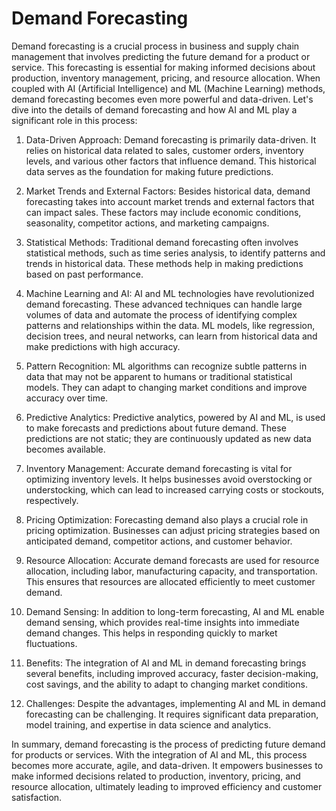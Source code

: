 # Demand Forecasting
Demand forecasting is a crucial process in business and supply chain management that involves predicting the future demand for a product or service. This forecasting is essential for making informed decisions about production, inventory management, pricing, and resource allocation. When coupled with AI (Artificial Intelligence) and ML (Machine Learning) methods, demand forecasting becomes even more powerful and data-driven. Let's dive into the details of demand forecasting and how AI and ML play a significant role in this process:

1. Data-Driven Approach:
Demand forecasting is primarily data-driven. It relies on historical data related to sales, customer orders, inventory levels, and various other factors that influence demand. This historical data serves as the foundation for making future predictions.

2. Market Trends and External Factors:
Besides historical data, demand forecasting takes into account market trends and external factors that can impact sales. These factors may include economic conditions, seasonality, competitor actions, and marketing campaigns.

3. Statistical Methods:
Traditional demand forecasting often involves statistical methods, such as time series analysis, to identify patterns and trends in historical data. These methods help in making predictions based on past performance.

4. Machine Learning and AI:
AI and ML technologies have revolutionized demand forecasting. These advanced techniques can handle large volumes of data and automate the process of identifying complex patterns and relationships within the data. ML models, like regression, decision trees, and neural networks, can learn from historical data and make predictions with high accuracy.

5. Pattern Recognition:
ML algorithms can recognize subtle patterns in data that may not be apparent to humans or traditional statistical models. They can adapt to changing market conditions and improve accuracy over time.

6. Predictive Analytics:
Predictive analytics, powered by AI and ML, is used to make forecasts and predictions about future demand. These predictions are not static; they are continuously updated as new data becomes available.

7. Inventory Management:
Accurate demand forecasting is vital for optimizing inventory levels. It helps businesses avoid overstocking or understocking, which can lead to increased carrying costs or stockouts, respectively.

8. Pricing Optimization:
Forecasting demand also plays a crucial role in pricing optimization. Businesses can adjust pricing strategies based on anticipated demand, competitor actions, and customer behavior.

9. Resource Allocation:
Accurate demand forecasts are used for resource allocation, including labor, manufacturing capacity, and transportation. This ensures that resources are allocated efficiently to meet customer demand.

10. Demand Sensing:
In addition to long-term forecasting, AI and ML enable demand sensing, which provides real-time insights into immediate demand changes. This helps in responding quickly to market fluctuations.

11. Benefits:
The integration of AI and ML in demand forecasting brings several benefits, including improved accuracy, faster decision-making, cost savings, and the ability to adapt to changing market conditions.

12. Challenges:
Despite the advantages, implementing AI and ML in demand forecasting can be challenging. It requires significant data preparation, model training, and expertise in data science and analytics.

In summary, demand forecasting is the process of predicting future demand for products or services. With the integration of AI and ML, this process becomes more accurate, agile, and data-driven. It empowers businesses to make informed decisions related to production, inventory, pricing, and resource allocation, ultimately leading to improved efficiency and customer satisfaction.